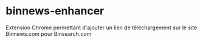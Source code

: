 binnews-enhancer
================

Extension Chrome permettant d'ajouter un lien de téléchargement sur le site Binnews.com pour Binsearch.com
